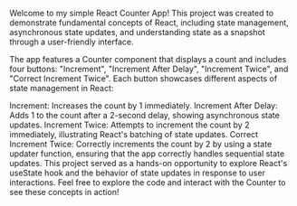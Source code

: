 Welcome to my simple React Counter App! This project was created to demonstrate fundamental concepts of React, including state management, asynchronous state updates, and understanding state as a snapshot through a user-friendly interface.

The app features a Counter component that displays a count and includes four buttons: "Increment", "Increment After Delay", "Increment Twice", and "Correct Increment Twice". Each button showcases different aspects of state management in React:

Increment: Increases the count by 1 immediately.
Increment After Delay: Adds 1 to the count after a 2-second delay, showing asynchronous state updates.
Increment Twice: Attempts to increment the count by 2 immediately, illustrating React's batching of state updates.
Correct Increment Twice: Correctly increments the count by 2 by using a state updater function, ensuring that the app correctly handles sequential state updates.
This project served as a hands-on opportunity to explore React's useState hook and the behavior of state updates in response to user interactions. Feel free to explore the code and interact with the Counter to see these concepts in action!

